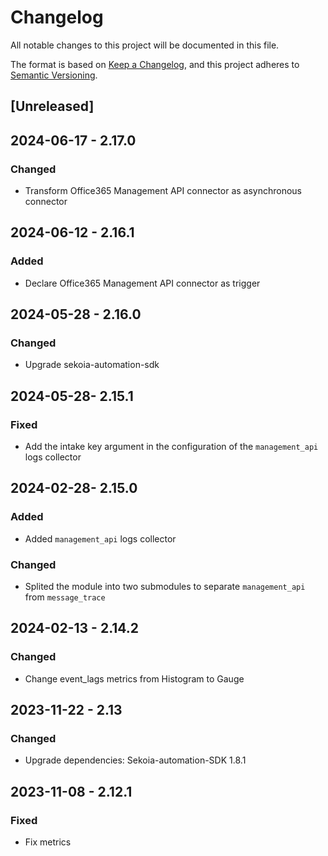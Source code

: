 # Changelog

All notable changes to this project will be documented in this file.

The format is based on [Keep a Changelog](https://keepachangelog.com/en/1.0.0/),
and this project adheres to [Semantic Versioning](https://semver.org/spec/v2.0.0.html).

## [Unreleased]

## 2024-06-17 - 2.17.0

### Changed

- Transform Office365 Management API connector as asynchronous connector

## 2024-06-12 - 2.16.1

### Added

- Declare Office365 Management API connector as trigger

## 2024-05-28 - 2.16.0

### Changed

- Upgrade sekoia-automation-sdk

## 2024-05-28- 2.15.1

### Fixed

- Add the intake key argument in the configuration of the `management_api` logs collector

## 2024-02-28- 2.15.0

### Added

- Added `management_api` logs collector

### Changed

- Splited the module into two submodules to separate `management_api` from `message_trace`

## 2024-02-13 - 2.14.2

### Changed

- Change event_lags metrics from Histogram to Gauge

## 2023-11-22 - 2.13

### Changed

- Upgrade dependencies: Sekoia-automation-SDK 1.8.1

## 2023-11-08 - 2.12.1

### Fixed

- Fix metrics
